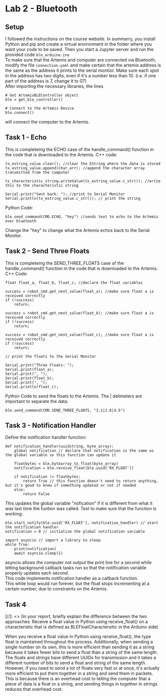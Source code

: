 # Lab 2 - Bluetooth

## Setup
I followed the instructions on the course website. In summarry, you install Python and pip and create a virtual environment in the folder where you want your code to be saved. Then you start a Jupyter server and run the provided code `ble_arduino.ino`
\
To make sure that the Artemis and computer are connected via Bluetooth, modify the file `connection.yaml` and make certain that the artemis address is the same as the address it prints to the serial montior. Make sure each spot in the address has two digits, even if it's a number less than 10. (i.e. if one part of the address is 7, change it to 07)
\
After importing the necessary libraries, the lines
```
# Get ArtemisBLEController object
ble = get_ble_controller()

# Connect to the Artemis Device
ble.connect()
```
will connect the computer to the Artemis.

## Task 1 - Echo
This is completeing the ECHO case of the handle_command() function in the code that is downloaded to the Artemis.
C++ code:
```
tx_estring_value.clear(); //clear the EString where the data is stored
tx_estring_value.append(char_arr); //append the character array transmitted from the computer

tx_characteristic_string.writeValue(tx_estring_value.c_str()); //write this to the characteristic string

Serial.print("Sent back: "); //print to Serial Monitor
Serial.println(tx_estring_value.c_str()); // print the string
```
Python Code:
```
ble.send_command(CMD.ECHO, "hey") //sends text to echo to the Artemis over bluetooth
```
Change the "hey" to change what the Artemis echos back to the Serial Monitor.

## Task 2 - Send Three Floats
This is completeing the SEND_THREE_FLOATS case of the handle_command() function in the code that is downloaded to the Artemis.
C++ Code:
```
float float_a, float_b, float_c; //declare the float variables

success = robot_cmd.get_next_value(float_a); //make sure float a is received correctly
if (!success)
    return;

success = robot_cmd.get_next_value(float_b); //make sure float a is received correctly
if (!success)
    return;

success = robot_cmd.get_next_value(float_c); //make sure float a is received correctly
if (!success)
    return;

// print the floats to the Serial Monitor

Serial.print("Three Floats: ");
Serial.print(float_a);
Serial.print(", ");
Serial.print(float_b);
Serial.print(", ");
Serial.println(float_c);
```
Python Code to send the floats to the Artemis.
The | delimeters are important to separate the data.
```
ble.send_command(CMD.SEND_THREE_FLOATS, "3.1|2.6|4.5")
```

## Task 3 - Notification Handler

Define the notification handler function:
```
def notification_handler(uuidstring, byte_array):
    global notification // declare that notification is the same as the global variable so this function can update it
    
    floatbytes = ble.bytearray_to_float(byte_array)
    notification = ble.receive_float(ble.uuid['RX_FLOAT'])
    
    if notification != floatbytes:
        return True // this function doesn't need to return anything, but it's good to know if something updated or not if needed
    else:
        return False
```
This updates the global variable "nofication" if it is different from what it was last time the funtion was called.
Test to make sure that the function is working:
```
ble.start_notify(ble.uuid['RX_FLOAT'], notification_handler) // start the notification handler
notification = 0 // initialize the global notification variable

import asyncio // import a library to sleep
while True:
    print(notification)
    await asyncio.sleep(1)
```
asyncio allows the computer not output the print line for a second while letting background callback tasks run so that the notification variable properly updates each second.
\
This code implements notification handler as a callback function.
\
This while loop would run forever, but the float stops incrementing at a certain number, due to constraints on the Artemis.
## Task 4

[//]: <> (In your report, briefly explain the difference between the two approaches: Receive a float value in Python using receive_float() on a characteristic that is defined as BLEFloatCharactersitic in the Arduino side)

When you receive a float value in Python using receive_float(), the type float is maintained throughout the process. Additionally, when sending a single number on its own, this is more efficient than sending it as a string because it takes fewer bits to send a float than a string of the same length. The floats and strings have different UUIDs for transmission and it takes a different number of bits to send a float and string of the same length.
\
However, if you need to send a lot of floats very fast or at once, it's actually more efficient to put them together in a string and send them in packets. This is because there is an overhead cost to telling the computer that a piece of data is a float or a string, and sending things in together in strings reduces that overhead cost.
